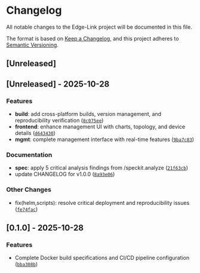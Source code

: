 # Changelog

All notable changes to the Edge-Link project will be documented in this file.

The format is based on [Keep a Changelog](https://keepachangelog.com/en/1.0.0/),
and this project adheres to [Semantic Versioning](https://semver.org/spec/v2.0.0.html).

## [Unreleased]

## [Unreleased] - 2025-10-28

### Features

- **build**: add cross-platform builds, version management, and reproducibility verification ([`8c075ee`](https://github.com/edgelink/edge-link/commit/8c075ee45da4fb4c16e98e13447acd350c9c27c0))
- **frontend**: enhance management UI with charts, topology, and device details ([`d643430`](https://github.com/edgelink/edge-link/commit/d64343087834f02eec557aa6047075c192d3a1c0))
- **mgmt**: complete management interface with real-time features ([`9ba7c83`](https://github.com/edgelink/edge-link/commit/9ba7c835b99aef1e3f88dc27dfdc5b14a7876f8c))

### Documentation

- **spec**: apply 5 critical analysis findings from /speckit.analyze ([`21f63cb`](https://github.com/edgelink/edge-link/commit/21f63cbbcd8009b28e96e9684db2a0c75b179f0b))
- update CHANGELOG for v1.0.0 ([`8a93e06`](https://github.com/edgelink/edge-link/commit/8a93e06f7202eac1c8536ef6a200f8c589e5b218))

### Other Changes

- fix(helm,scripts): resolve critical deployment and reproducibility issues ([`fe74fac`](https://github.com/edgelink/edge-link/commit/fe74facfeca293ac152f3f5e426fb59b0e67e0bc))

## [0.1.0] - 2025-10-28

### Features

- Complete Docker build specifications and CI/CD pipeline configuration ([`bba308b`](https://github.com/edgelink/edge-link/commit/bba308b9340805d010b97044197700f7dbe7d025))

